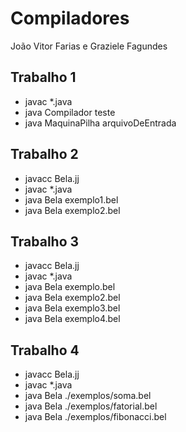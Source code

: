 # Compiladores
João Vitor Farias e Graziele Fagundes

## Trabalho 1
- javac *.java
- java Compilador teste
- java MaquinaPilha arquivoDeEntrada

## Trabalho 2
- javacc Bela.jj
- javac *.java
- java Bela exemplo1.bel
- java Bela exemplo2.bel

## Trabalho 3
- javacc Bela.jj
- javac *.java
- java Bela exemplo.bel
- java Bela exemplo2.bel
- java Bela exemplo3.bel
- java Bela exemplo4.bel

## Trabalho 4
- javacc Bela.jj
- javac *.java
- java Bela ./exemplos/soma.bel
- java Bela ./exemplos/fatorial.bel
- java Bela ./exemplos/fibonacci.bel
